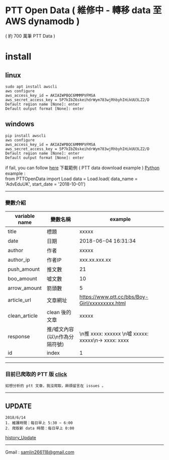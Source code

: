 # PTT Open Data ( 維修中 - 轉移 data 至 AWS dynamodb )
 ( 約 700 萬筆 PTT Data )
<!---
     在資料爆炸的年代，我們卻沒有容易取得 data 的管道，因此提供一個共享 data 的平台。
     一個人爬蟲力量有限，合作爬蟲力量無限。各位可以在這上面，update 自己爬到的 data ，download 其他人分享的 data。

    平台網址：http://http://114.32.60.100/phpmyadmin/ <br>
    user : guest <br>
    password : 123 <br> --->
    
# install 
## linux
    sudo apt install awscli
    aws configure
    aws_access_key_id = AKIAIWPBQC6MMMPVFMSA
    aws_secret_access_key = 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
    Default region name [None]: enter
    Default output format [None]: enter
## windows
    pip install awscli
    aws configure
    aws_access_key_id = AKIAIWPBQC6MMMPVFMSA
    aws_secret_access_key = 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
    Default region name [None]: enter
    Default output format [None]: enter
    
if fail, you can follow [here](https://docs.aws.amazon.com/zh_cn/cli/latest/userguide/awscli-install-windows.html#awscli-install-windows-pip)
下載範例 ( PTT data download example )
[Python](https://github.com/f496328mm/PTTOpenData/blob/master/Load.py) <br>
example :      
    from PTTOpenData import Load
    data = Load.load( data_name = 'AdvEduUK', start_date = '2018-10-01')

------------------------------------------------------------
### 變數介紹

| variable name | 變數名稱 | example |
|---------------|---------|----------|
| title | 標題 | xxxxx |
| date | 日期 | 2018-06-04 16:31:34 |
| author | 作者 | xxxxx |
| author_ip | 作者IP | xxx.xx.xxx.xx |
| push_amount | 推文數 | 21 |
| boo_amount | 噓文數 | 10 |
| arrow_amount | 箭頭數 | 5 |
| article_url | 文章網址 | https://www.ptt.cc/bbs/Boy-Girl/xxxxxxxxx.html |
| clean_article | clean 後的文章 | xxxxx |
| response | 推/噓文內容(以\n作為分隔符號) | \n推 xxxx: xxxxxx \n噓 xxxxx: xxxxx\n→ xxxx: xxxx  |
| id | index | 1 |

<!---下載 data 範例 
[Python](https://github.com/f496328mm/Crawler_and_Share/blob/master/load_data_from_mysql.py) 
[R](https://github.com/f496328mm/Crawler_and_Share/blob/master/load_data_from_mysql.r)  <br>
上傳 data 範例 
[Python](https://github.com/f496328mm/Crawler_and_Share/blob/master/upload_data_to_mysql.py)
[R](https://github.com/f496328mm/Crawler_and_Share/blob/master/upload_data_to_mysql.r)  <br>
--->
------------------------------------------------------------
### 目前已爬取的 PTT 版 [click](https://github.com/f496328mm/Crawler_and_Share/blob/master/ptt_readme.md) 

    如想分析的 ptt 文章，我沒爬取，麻煩留言在 issues 。
------------------------------------------------------------
## UPDATE
    2018/6/14
    1. 維護時間：每日早上 5:30 ~ 6:00 
    2. 爬取新 data 時間：每日早上 0:00

[history_Update](https://github.com/f496328mm/Crawler_and_Share/blob/master/history_Update.md)<br>

------------------------------------------------------------
Gmail : samlin266118@gmail.com <br>
<!---
由於這是我個人架設的平台，資源有限，請不要進行惡意攻擊。另外同一時間使用人數過多，速度上可能會降低，請多包涵。<br><br>
歡迎有同樣熱情的朋友協助我，共同合作，由於我是數學系出身，並沒有 PHP、SQL 等專業知識，目前只是個雛形，沒有前端，後端部分也只是剛開始，因此需要這方面的協助，歡迎 email 討論。未來朝 open 的方向進行，目前資源不足，請多包涵。
<br><br>

### PS: 在爬取文章部分，可能出現小錯誤，因此其中一個欄位 origin_article ，提供最原始的 data，如果有錯誤可額外進行提取，基本上99%的資料都是正確的。
<br><br>
--->

